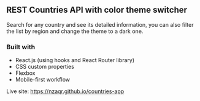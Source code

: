 ## REST Countries API with color theme switcher

Search for any country and see its detailed information, you can also filter the list by region and change the theme to a dark one.

### Built with

- React.js (using hooks and React Router library)
- CSS custom properties
- Flexbox
- Mobile-first workflow

Live site: https://nzaqr.github.io/countries-app
